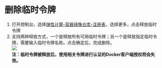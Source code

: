 # 删除临时令牌

 1. 打开控制台，选择[弹性计算-容器镜像仓库-注册表](https://cns-console.jdcloud.com/host/containerregistry/list)，选择更多，点击释放临时令牌   
 2. 支持两种释放方式，一个是释放所有可用临时令牌；另一个是释放指定临时令牌，需要输入临时令牌名称。点击确定后，完成删除。  
![](https://github.com/jdcloudcom/cn/blob/edit/image/Elastic-Compute/Container-Registry/释放临时令牌.png)  
**注：临时令牌被释放后，使用相关令牌进行认证的Docker客户端授权将会失效。**
